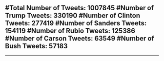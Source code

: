 #Total Number of Tweets: 1007845 
#Number of Trump Tweets: 330190
#Number of Clinton Tweets: 277419
#Number of Sanders Tweets: 154119
#Number of Rubio Tweets: 125386
#Number of Carson Tweets: 63549
#Number of Bush Tweets: 57183
---
---
